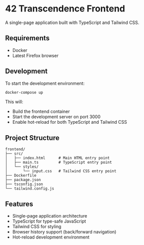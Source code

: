 # 42 Transcendence Frontend

A single-page application built with TypeScript and Tailwind CSS.

## Requirements

- Docker
- Latest Firefox browser

## Development

To start the development environment:

```bash
docker-compose up
```

This will:
- Build the frontend container
- Start the development server on port 3000
- Enable hot-reload for both TypeScript and Tailwind CSS

## Project Structure

```
frontend/
├── src/
│   ├── index.html      # Main HTML entry point
│   ├── main.ts         # TypeScript entry point
│   └── styles/
│       └── input.css   # Tailwind CSS entry point
├── Dockerfile
├── package.json
├── tsconfig.json
└── tailwind.config.js
```

## Features

- Single-page application architecture
- TypeScript for type-safe JavaScript
- Tailwind CSS for styling
- Browser history support (back/forward navigation)
- Hot-reload development environment 
